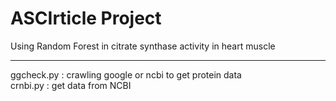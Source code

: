 # ASCIrticle Project
Using Random Forest in citrate synthase activity in heart muscle

***
ggcheck.py : crawling google or ncbi to get protein data  
crnbi.py : get data from NCBI